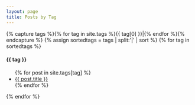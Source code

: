 ```yaml
---
layout: page
title: Posts by Tag
---
```

{% capture tags %}{% for tag in site.tags %}{{ tag[0] }}|{% endfor %}{% endcapture %}
{% assign sortedtags = tags | split:'|' | sort %}
{% for tag in sortedtags %}
  <a name="{{ tag }}"></a>
  <h4>{{ tag }}</h4>
  <ul>
    {% for post in site.tags[tag] %}
      <li><a href="{{ post.url }}">{{ post.title }}</a></li>
    {% endfor %}
  </ul>
{% endfor %}
